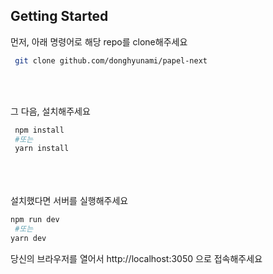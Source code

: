 ## Getting Started

먼저, 아래 명령어로 해당 repo를 clone해주세요
<br>     

```bash
 git clone github.com/donghyunami/papel-next
```

<br><br>

그 다음, 설치해주세요
<br>  
```bash
 npm install 
 #또는 
 yarn install
```

<br><br>  
설치했다면 서버를 실행해주세요
<br>  
```bash
npm run dev
 #또는
yarn dev
```  

당신의 브라우저를 열어서  http://localhost:3050 으로 접속해주세요


